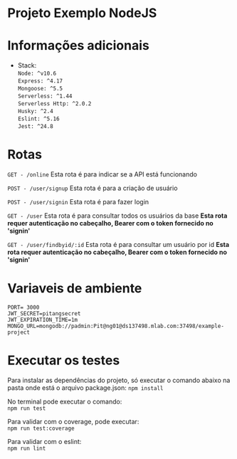 Projeto Exemplo NodeJS
====================
# Informações adicionais

- Stack:<br>
 ```Node: ^v10.6```<br>
 ```Express: ^4.17 ```<br>
 ```Mongoose: ^5.5```<br>
 ```Serverless: ^1.44```<br>
 ```Serverless Http: ^2.0.2```<br>
 ```Husky: ^2.4```<br>
 ```Eslint: ^5.16```<br>
 ```Jest: ^24.8```<br>

# Rotas
```GET - /online```
Esta rota é para indicar se a API está funcionando

```POST - /user/signup```
Esta rota é para a criação de usuário

```POST - /user/signin```
Esta rota é para fazer login

```GET - /user```
Esta rota é para consultar todos os usuários da base
<strong>Esta rota requer autenticação no cabeçalho, Bearer com o token fornecido no 'signin'</strong>

```GET - /user/findbyid/:id```
Esta rota é para consultar um usuário por id
<strong>Esta rota requer autenticação no cabeçalho, Bearer com o token fornecido no 'signin'</strong>


# Variaveis de ambiente
```PORT= 3000```<br>
```JWT_SECRET=pitangsecret```<br>
```JWT_EXPIRATION_TIME=1m```<br>
```MONGO_URL=mongodb://padmin:Pit@ng01@ds137498.mlab.com:37498/example-project```<br>


# Executar os testes
Para instalar as dependências do projeto, só executar o comando abaixo na pasta onde está o arquivo package.json: 
```npm install```

No terminal pode executar o comando: <br/>
```npm run test```

Para validar com o coverage, pode executar: <br/>
```npm run test:coverage```

Para validar com o eslint: <br/>
```npm run lint```
